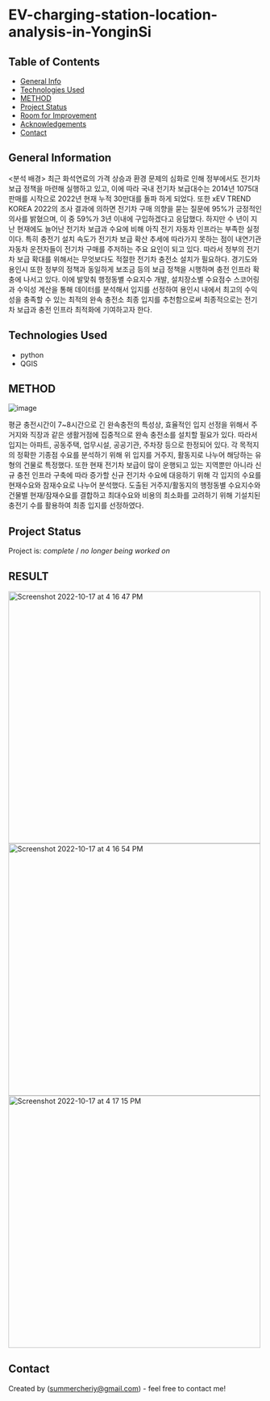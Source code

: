 # EV-charging-station-location-analysis-in-YonginSi

## Table of Contents
* [General Info](#general-information)
* [Technologies Used](#technologies-used)
* [METHOD](#METHOD)
* [Project Status](#project-status)
* [Room for Improvement](#room-for-improvement)
* [Acknowledgements](#acknowledgements)
* [Contact](#contact)
<!-- * [License](#license) -->


## General Information
<분석 배경>
최근 화석연료의 가격 상승과 환경 문제의 심화로 인해 정부에서도 전기차 보급 정책을 마련해 실행하고 있고, 이에 따라 국내 전기차 보급대수는 2014년 1075대 판매를 시작으로 2022년 현재 누적 30만대를 돌파 하게 되었다. 또한 xEV TREND KOREA 2022의 조사 결과에 의하면 전기차 구매 의향을 묻는 질문에 95%가 긍정적인 의사를 밝혔으며, 이 중 59%가 3년 이내에 구입하겠다고 응답했다. 하지만 수 년이 지난 현재에도 늘어난 전기차 보급과 수요에 비해 아직 전기 자동차 인프라는 부족한 실정이다. 특히 충전기 설치 속도가 전기차 보급 확산 추세에 따라가지 못하는 점이 내연기관 자동차 운전자들이 전기차 구매를 주저하는 주요 요인이 되고 있다. 따라서 정부의 전기차 보급 확대를 위해서는 무엇보다도 적절한 전기차 충전소 설치가 필요하다.
경기도와 용인시 또한 정부의 정책과 동일하게 보조금 등의 보급 정책을 시행하며 충전 인프라 확충에 나서고 있다. 이에 발맞춰 행정동별 수요지수 개발, 설치장소별 수요점수 스코어링과 수익성 계산을 통해 데이터를 분석해서 입지를 선정하여 용인시 내에서 최고의 수익성을 충족할 수 있는 최적의 완속 충전소 최종 입지를 추천함으로써 최종적으로는 전기차 보급과 충전 인프라 최적화에 기여하고자 한다.

## Technologies Used
- python
- QGIS


## METHOD

![image](https://user-images.githubusercontent.com/113409289/196112279-61d6c785-3081-4b32-89c2-48fbb3312dd0.png)

평균 충전시간이 7~8시간으로 긴 완속충전의 특성상, 효율적인 입지 선정을 위해서 주거지와 직장과 같은 생활거점에 집중적으로 완속 충전소를 설치할 필요가 있다. 따라서 입지는 아파트, 공동주택, 업무시설, 공공기관, 주차장 등으로 한정되어 있다. 각 목적지의 정확한 기종점 수요를 분석하기 위해 위 입지를 거주지, 활동지로 나누어 해당하는 유형의 건물로 특정했다. 또한 현재 전기차 보급이 많이 운행되고 있는 지역뿐만 아니라 신규 충전 인프라 구축에 따라 증가할 신규 전기차 수요에 대응하기 위해 각 입지의 수요를 현재수요와 잠재수요로 나누어 분석했다. 도출된 거주지/활동지의 행정동별 수요지수와 건물별 현재/잠재수요를 결합하고 최대수요와 비용의 최소화를 고려하기 위해 기설치된 충전기 수를 활용하여 최종 입지를 선정하였다.


## Project Status
Project is: _complete_ / _no longer being worked on_


## RESULT

<img width="500" alt="Screenshot 2022-10-17 at 4 16 47 PM" src="https://user-images.githubusercontent.com/113409289/196113243-24f23b61-4374-49fc-b258-bf8b596aac2f.png">

<img width="500" alt="Screenshot 2022-10-17 at 4 16 54 PM" src="https://user-images.githubusercontent.com/113409289/196113222-0b33e586-28c8-4ea9-91ac-cd85e0a425a3.png">

<img width="500" alt="Screenshot 2022-10-17 at 4 17 15 PM" src="https://user-images.githubusercontent.com/113409289/196113419-98ae4382-710a-4851-9168-23d1a034c60d.png">



## Contact
Created by (summercheriy@gmail.com) - feel free to contact me!


<!-- Optional -->
<!-- ## License -->
<!-- This project is open source and available under the [... License](). -->

<!-- You don't have to include all sections - just the one's relevant to your project -->

